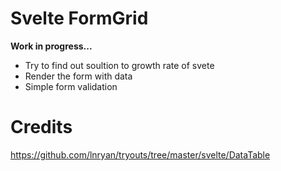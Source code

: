 # Svelte FormGrid
**Work in progress...**
- Try to find out soultion to growth rate of svete
- Render the form with data
- Simple form validation

# Credits
https://github.com/lnryan/tryouts/tree/master/svelte/DataTable